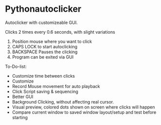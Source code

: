 # Pythonautoclicker

Autoclicker with customizeable GUI.

Clicks 2 times every 0.6 seconds, with slight variations

1. Position mouse where you want to click
2. CAPS LOCK to start autoclicking
3. BACKSPACE Pauses the clicking
4. Program can be exited via GUI

To-Do-list:
- Customize time between clicks
- Customize 
- Record Mouse movement for auto playback
- Click Script saving & sequencing
- Better GUI
- Background Clicking, without affecting real cursor.
- Visual preview, colored dots shown on screen where clicks will happen
- Compare current window to saved window layout/setup and test before starting
